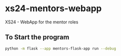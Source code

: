 # xs24-mentors-webapp
XS24 - WebApp for the mentor roles
## To Start the program
```bash
python -m flask --app mentors-flask-app run --debug
```